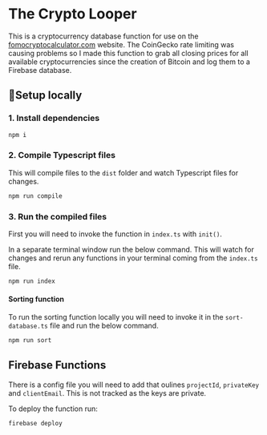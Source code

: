 # The Crypto Looper

This is a cryptocurrency database function for use on the [fomocryptocalculator.com](https://www.fomocryptocalculator.com) website. The CoinGecko rate limiting was causing problems so I made this function to grab all closing prices for all available cryptocurrencies since the creation of Bitcoin and log them to a Firebase database.

## 🚀Setup locally

### 1. Install dependencies

```bash
npm i
```

### 2. Compile Typescript files

This will compile files to the `dist` folder and watch Typescript files for changes.

```bash
npm run compile
```

### 3. Run the compiled files

First you will need to invoke the function in `index.ts` with `init()`.

In a separate terminal window run the below command. This will watch for changes and rerun any functions in your terminal coming from the `index.ts` file.

```bash
npm run index
```

#### Sorting function

To run the sorting function locally you will need to invoke it in the `sort-database.ts` file and run the below command.

```bash
npm run sort
```

## Firebase Functions

There is a config file you will need to add that oulines `projectId`, `privateKey` and `clientEmail`. This is not tracked as the keys are private.

To deploy the function run:

```bash
firebase deploy
```
